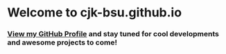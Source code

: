 # Welcome to cjk-bsu.github.io

### [View my GitHub Profile](https://github.com/cjk-bsu) and stay tuned for cool developments and awesome projects to come!
